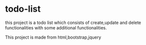 # todo-list
this project is a todo list which consists of create,update and delete functionalities with some additional functionalities.

This project is made from html,bootstrap,jquery
